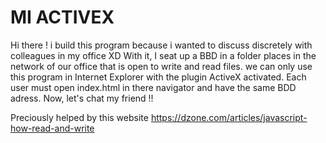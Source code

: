 # MI ACTIVEX
Hi there !
i build this program because i wanted to discuss discretely with colleagues in my office XD
With it, I seat up a BBD in a folder places in the network of our office that is open to write and read files.
we can only use this program in Internet Explorer with the plugin ActiveX activated.
Each user must open index.html in there navigator and have the same BDD adress.
Now, let's chat my friend !!

Preciously helped by this website https://dzone.com/articles/javascript-how-read-and-write
